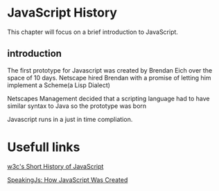 # JavaScript History
This chapter will focus on a brief introduction to JavaScript.

## introduction

The first prototype for Javascript was created by Brendan Eich over the space of 10 days. Netscape hired Brendan with a promise of letting
him implement a Scheme(a Lisp Dialect)

Netscapes Management decided that a scripting language had to have similar syntax to Java so the prototype was born


Javascript runs in a just in time compliation. 


# Usefull links

[w3c's Short History of JavaScript](https://www.w3.org/community/webed/wiki/A_Short_History_of_JavaScript)
 

[SpeakingJs: How JavaScript Was Created](http://speakingjs.com/es5/ch04.html)